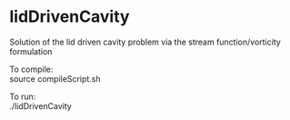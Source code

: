 # lidDrivenCavity
Solution of the lid driven cavity problem via the stream function/vorticity formulation

To compile:  
source compileScript.sh  

To run:  
./lidDrivenCavity  
